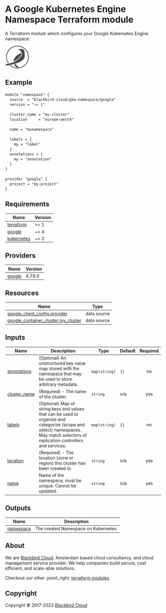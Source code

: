 # A Google Kubernetes Engine Namespace Terraform module
A Terraform module which configures your Google Kubernetes Engine namespace.

[![blackbird-logo](https://raw.githubusercontent.com/blackbird-cloud/terraform-module-template/main/.config/logo_simple.png)](https://www.blackbird.cloud)

## Example
```hcl
module "namespace" {
  source  = "blackbird-cloud/gke-namespace/google"
  version = "~> 1"

  cluster_name = "my-cluster"
  location     = "europe-west4"

  name = "mynamespace"

  labels = {
    my = "label"
  }
  annotations = {
    my = "annotation"
  }
}

provider "google" {
  project = "my-project"
}
```

## Requirements

| Name | Version |
|------|---------|
| <a name="requirement_terraform"></a> [terraform](#requirement\_terraform) | >= 1 |
| <a name="requirement_google"></a> [google](#requirement\_google) | ~> 4 |
| <a name="requirement_kubernetes"></a> [kubernetes](#requirement\_kubernetes) | ~> 2 |

## Providers

| Name | Version |
|------|---------|
| <a name="provider_google"></a> [google](#provider\_google) | 4.79.0 |

## Resources

| Name | Type |
|------|------|
| [google_client_config.provider](https://registry.terraform.io/providers/hashicorp/google/latest/docs/data-sources/client_config) | data source |
| [google_container_cluster.my_cluster](https://registry.terraform.io/providers/hashicorp/google/latest/docs/data-sources/container_cluster) | data source |

## Inputs

| Name | Description | Type | Default | Required |
|------|-------------|------|---------|:--------:|
| <a name="input_annotations"></a> [annotations](#input\_annotations) | (Optional) An unstructured key value map stored with the namespace that may be used to store arbitrary metadata. | `map(string)` | `{}` | no |
| <a name="input_cluster_name"></a> [cluster\_name](#input\_cluster\_name) | (Required) - The name of the cluster. | `string` | n/a | yes |
| <a name="input_labels"></a> [labels](#input\_labels) | (Optional) Map of string keys and values that can be used to organize and categorize (scope and select) namespaces. May match selectors of replication controllers and services. | `map(string)` | `{}` | no |
| <a name="input_location"></a> [location](#input\_location) | (Required) - The location (zone or region) this cluster has been created in. | `string` | n/a | yes |
| <a name="input_name"></a> [name](#input\_name) | Name of the namespace, must be unique. Cannot be updated. | `string` | n/a | yes |

## Outputs

| Name | Description |
|------|-------------|
| <a name="output_namespace"></a> [namespace](#output\_namespace) | The created Namespace on Kubernetes. |

## About

We are [Blackbird Cloud](https://blackbird.cloud), Amsterdam based cloud consultancy, and cloud management service provider. We help companies build secure, cost efficient, and scale-able solutions.

Checkout our other :point\_right: [terraform modules](https://registry.terraform.io/namespaces/blackbird-cloud)

## Copyright

Copyright © 2017-2023 [Blackbird Cloud](https://www.blackbird.cloud)